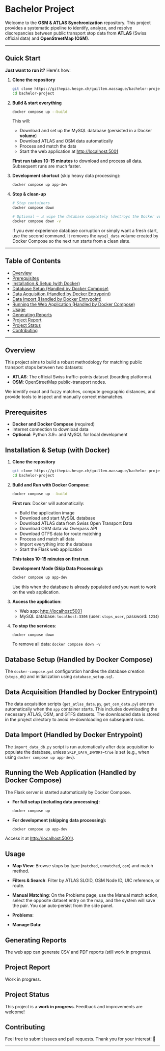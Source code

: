 # **Bachelor Project**


Welcome to the **OSM & ATLAS Synchronization** repository. This project provides a systematic pipeline to identify, analyze, and resolve discrepancies between public transport stop data from **ATLAS** (Swiss official data) and **OpenStreetMap (OSM)**.

---

## Quick Start

**Just want to run it?** Here's how:

1. **Clone the repository**
   ```bash
   git clone https://githepia.hesge.ch/guillem.massague/bachelor-project.git
   cd bachelor-project
   ```

2. **Build & start everything**
   ```bash
   docker compose up --build
   ```
   This will:
   - Download and set up the MySQL database (persisted in a Docker **volume**)
   - Download ATLAS and OSM data automatically
   - Process and match the data
   - Start the web application at [http://localhost:5001](http://localhost:5001)

   **First run takes 10-15 minutes** to download and process all data. Subsequent runs are much faster.

3. **Development shortcut** (skip heavy data processing):
   ```bash
   docker compose up app-dev
   ```

4. **Stop & clean-up**
   ```bash
   # Stop containers
   docker compose down

   # Optional – ⚠️ wipe the database completely (destroys the Docker volume)
   docker compose down -v
   ```
   If you ever experience database corruption or simply want a fresh start, use the second command. It removes the `mysql_data` volume created by Docker Compose so the next run starts from a clean slate.

---

## Table of Contents

- [Overview](#overview)
- [Prerequisites](#prerequisites)
- [Installation & Setup (with Docker)](#installation--setup-with-docker)
- [Database Setup (Handled by Docker Compose)](#database-setup-handled-by-docker-compose)
- [Data Acquisition (Handled by Docker Entrypoint)](#data-acquisition-handled-by-docker-entrypoint)
- [Data Import (Handled by Docker Entrypoint)](#data-import-handled-by-docker-entrypoint)
- [Running the Web Application (Handled by Docker Compose)](#running-the-web-application-handled-by-docker-compose)
- [Usage](#usage)
- [Generating Reports](#generating-reports)
- [Project Report](#project-report)
- [Project Status](#project-status)
- [Contributing](#contributing)

---

## Overview

This project aims to build a robust methodology for matching public transport stops between two datasets:

- **ATLAS**: The official Swiss traffic-points dataset (boarding platforms).
- **OSM**: OpenStreetMap public-transport nodes.

We identify exact and fuzzy matches, compute geographic distances, and provide tools to inspect and manually correct mismatches.

## Prerequisites

- **Docker and Docker Compose** (required)
- Internet connection to download data
- **Optional**: Python 3.9+ and MySQL for local development

## Installation & Setup (with Docker)

1.  **Clone the repository**
    ```bash
    git clone https://githepia.hesge.ch/guillem.massague/bachelor-project.git
    cd bachelor-project
    ```

2.  **Build and Run with Docker Compose**:
    ```bash
    docker compose up --build
    ```
    
    **First run**: Docker will automatically:
    - Build the application image
    - Download and start MySQL database
    - Download ATLAS data from Swiss Open Transport Data
    - Download OSM data via Overpass API
    - Download GTFS data for route matching
    - Process and match all data
    - Import everything into the database
    - Start the Flask web application

    **This takes 10-15 minutes on first run**.

    **Development Mode (Skip Data Processing):**
    ```bash
    docker compose up app-dev
    ```
    Use this when the database is already populated and you want to work on the web application.

3.  **Access the application**:
    - Web app: [http://localhost:5001](http://localhost:5001)
    - MySQL database: `localhost:3306` (user: `stops_user`, password: `1234`)

4.  **To stop the services**:
    ```bash
    docker compose down
    ```
    To remove all data: `docker compose down -v`

## Database Setup (Handled by Docker Compose)
The `docker-compose.yml` configuration handles the database creation (`stops_db`) and initialization using `database_setup.sql`.

## Data Acquisition (Handled by Docker Entrypoint)
The data acquisition scripts (`get_atlas_data.py`, `get_osm_data.py`) are run automatically when the `app` container starts. This includes downloading the necessary ATLAS, OSM, and GTFS datasets. The downloaded data is stored in the project directory to avoid re-downloading on subsequent runs.

## Data Import (Handled by Docker Entrypoint)
The `import_data_db.py` script is run automatically after data acquisition to populate the database, unless `SKIP_DATA_IMPORT=true` is set (e.g., when using `docker compose up app-dev`).

## Running the Web Application (Handled by Docker Compose)
The Flask server is started automatically by Docker Compose.

- **For full setup (including data processing):**
  ```bash
  docker compose up
  ```

- **For development (skipping data processing):**
  ```bash
  docker compose up app-dev
  ```

Access it at [http://localhost:5001/](http://localhost:5001/).

## Usage

- **Map View**: Browse stops by type (`matched`, `unmatched`, `osm`) and match method.
- **Filters & Search**: Filter by ATLAS SLOID, OSM Node ID, UIC reference, or route.
- **Manual Matching**: On the Problems page, use the Manual match action, select the opposite dataset entry on the map, and the system will save the pair. You can auto‑persist from the side panel.
- **Problems**:
  
- **Manage Data**:

## Generating Reports

The web app can generate CSV and PDF reports (still work in progress).

## Project Report

Work in progress.

## Project Status

This project is a **work in progress**. Feedback and improvements are welcome!

## Contributing

Feel free to submit issues and pull requests. Thank you for your interest! 🚀

---

